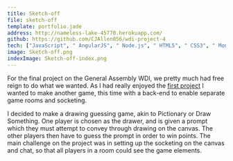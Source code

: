 ```yaml
---
title: Sketch-off
file: sketch-off
template: portfolio.jade
address: http://nameless-lake-45770.herokuapp.com/
github: https://github.com/CJAllen056/wdi-project-4
tech: ["JavaScript", " AngularJS", " Node.js", " HTML5", " CSS3", " MongoDB"]
image: Sketch-off.png
indexImage: Sketch-off-index.png
---
```


For the final project on the General Assembly WDI, we pretty much had free reign to do what we wanted. As I had really enjoyed the [first project](../split/index.md) I wanted to make another game, this time with a back-end to enable separate game rooms and socketing.

I decided to make a drawing guessing game, akin to Pictionary or Draw Something. One player is chosen as the drawer, and is given a prompt which they must attempt to convey through drawing on the canvas. The other players then have to guess the prompt in order to win points. The main challenge on the project was in setting up the socketing on the canvas and chat, so that all players in a room could see the game elements.
